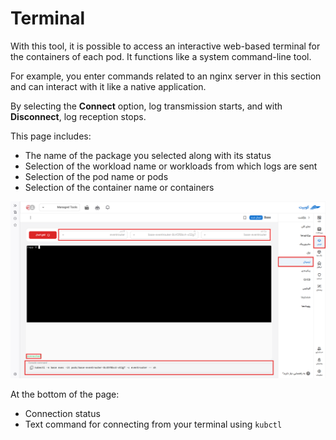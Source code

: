 # Terminal

With this tool, it is possible to access an interactive web-based terminal for the containers of each pod. It functions like a system command-line tool.

For example, you enter commands related to an nginx server in this section and can interact with it like a native application.

By selecting the **Connect** option, log transmission starts, and with **Disconnect**, log reception stops.

This page includes:

- The name of the package you selected along with its status
- Selection of the workload name or workloads from which logs are sent
- Selection of the pod name or pods
- Selection of the container name or containers

![Terminal: terminal](img/terminal-connected.png)

At the bottom of the page:

- Connection status
- Text command for connecting from your terminal using `kubctl`

